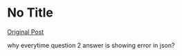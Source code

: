 # No Title

[Original Post](https://discourse.onlinedegree.iitm.ac.in/t/165959/291)

<p>why everytime question 2 answer is showing error in json?</p>